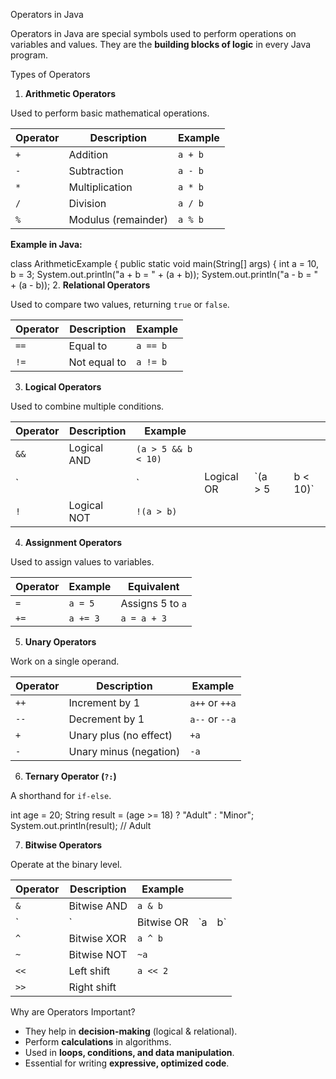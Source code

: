 Operators in Java

Operators in Java are special symbols used to perform operations on variables and values.
They are the **building blocks of logic** in every Java program.

 Types of Operators

 1. **Arithmetic Operators**

Used to perform basic mathematical operations.

| Operator | Description         | Example |
| -------- | ------------------- | ------- |
| `+`      | Addition            | `a + b` |
| `-`      | Subtraction         | `a - b` |
| `*`      | Multiplication      | `a * b` |
| `/`      | Division            | `a / b` |
| `%`      | Modulus (remainder) | `a % b` |

**Example in Java:**

class ArithmeticExample {
    public static void main(String[] args) {
        int a = 10, b = 3;
        System.out.println("a + b = " + (a + b));
        System.out.println("a - b = " + (a - b));
 2. **Relational Operators**

Used to compare two values, returning `true` or `false`.

| Operator | Description              | Example  |
| -------- | ------------------------ | -------- |
| `==`     | Equal to                 | `a == b` |
| `!=`     | Not equal to             | `a != b` |

 3. **Logical Operators**

Used to combine multiple conditions.

| Operator | Description | Example             |            |          |   |           |
| -------- | ----------- | ------------------- | ---------- | -------- | - | --------- |
| `&&`     | Logical AND | `(a > 5 && b < 10)` |            |          |   |           |
| \`       |             | \`                  | Logical OR | \`(a > 5 |   | b < 10)\` |
| `!`      | Logical NOT | `!(a > b)`          |            |          |   |           |

 4. **Assignment Operators**

Used to assign values to variables.

| Operator | Example  | Equivalent       |
| -------- | -------- | ---------------- |
| `=`      | `a = 5`  | Assigns 5 to `a` |
| `+=`     | `a += 3` | `a = a + 3`      |



 5. **Unary Operators**

Work on a single operand.

| Operator | Description            | Example        |
| -------- | ---------------------- | -------------- |
| `++`     | Increment by 1         | `a++` or `++a` |
| `--`     | Decrement by 1         | `a--` or `--a` |
| `+`      | Unary plus (no effect) | `+a`           |
| `-`      | Unary minus (negation) | `-a`           |

 6. **Ternary Operator (`?:`)**

A shorthand for `if-else`.

int age = 20;
String result = (age >= 18) ? "Adult" : "Minor";
System.out.println(result); // Adult

 7. **Bitwise Operators**

Operate at the binary level.

| Operator | Description          | Example    |     |     |
| -------- | -------------------- | ---------- | --- | --- |
| `&`      | Bitwise AND          | `a & b`    |     |     |
| \`       | \`                   | Bitwise OR | \`a | b\` |
| `^`      | Bitwise XOR          | `a ^ b`    |     |     |
| `~`      | Bitwise NOT          | `~a`       |     |     |
| `<<`     | Left shift           | `a << 2`   |     |     |
| `>>`     | Right shift         
 Why are Operators Important?

* They help in **decision-making** (logical & relational).
* Perform **calculations** in algorithms.
* Used in **loops, conditions, and data manipulation**.
* Essential for writing **expressive, optimized code**.


